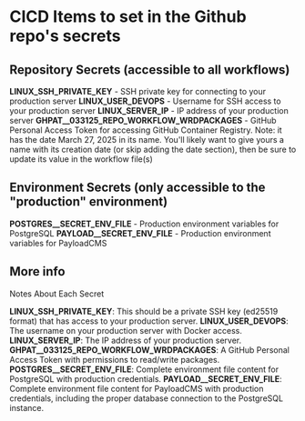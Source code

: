 # CICD Items to set in the Github repo's secrets

## Repository Secrets (accessible to all workflows)

**LINUX_SSH_PRIVATE_KEY** - SSH private key for connecting to your production server
**LINUX_USER_DEVOPS** - Username for SSH access to your production server
**LINUX_SERVER_IP** - IP address of your production server
**GHPAT__033125_REPO_WORKFLOW_WRDPACKAGES** - GitHub Personal Access Token for accessing GitHub Container Registry.  Note: it has the date March 27, 2025 in its name.  You'll likely want to give yours a name with its creation date (or skip adding the date section), then be sure to update its value in the workflow file(s)

## Environment Secrets (only accessible to the "production" environment)

**POSTGRES__SECRET_ENV_FILE** - Production environment variables for PostgreSQL
**PAYLOAD__SECRET_ENV_FILE** - Production environment variables for PayloadCMS

## More info

Notes About Each Secret

**LINUX_SSH_PRIVATE_KEY**: This should be a private SSH key (ed25519 format) that has access to your production server.
**LINUX_USER_DEVOPS**: The username on your production server with Docker access.
**LINUX_SERVER_IP**: The IP address of your production server.
**GHPAT__033125_REPO_WORKFLOW_WRDPACKAGES**: A GitHub Personal Access Token with permissions to read/write packages.
**POSTGRES__SECRET_ENV_FILE**: Complete environment file content for PostgreSQL with production credentials.
**PAYLOAD__SECRET_ENV_FILE**: Complete environment file content for PayloadCMS with production credentials, including the proper database connection to the PostgreSQL instance.